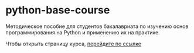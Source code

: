 # python-base-course

Методическое пособие для студентов бакалавриата по изучению основ программирования на Python и применению их на практике.

Чтобы открыть страницу курса, [перейдите по ссылке](https://pyshkovni.github.io/python-base-course/)
